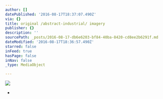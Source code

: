 ```yaml
---
author: []
datePublished: '2016-08-17T18:37:07.490Z'
via: {}
title: original /abstract-industrial/ imagery
publisher: {}
description: ''
sourcePath: _posts/2016-08-17-db6e6203-bf84-40ba-8420-cd8ee2b6291f.md
dateModified: '2016-08-17T18:36:57.490Z'
starred: false
inFeed: true
hasPage: false
inNav: false
_type: MediaObject

---
```

![](https://the-grid-user-content.s3-us-west-2.amazonaws.com/4ef75018-f2e6-4f5c-93eb-a2f0b1c53984.jpg)

*